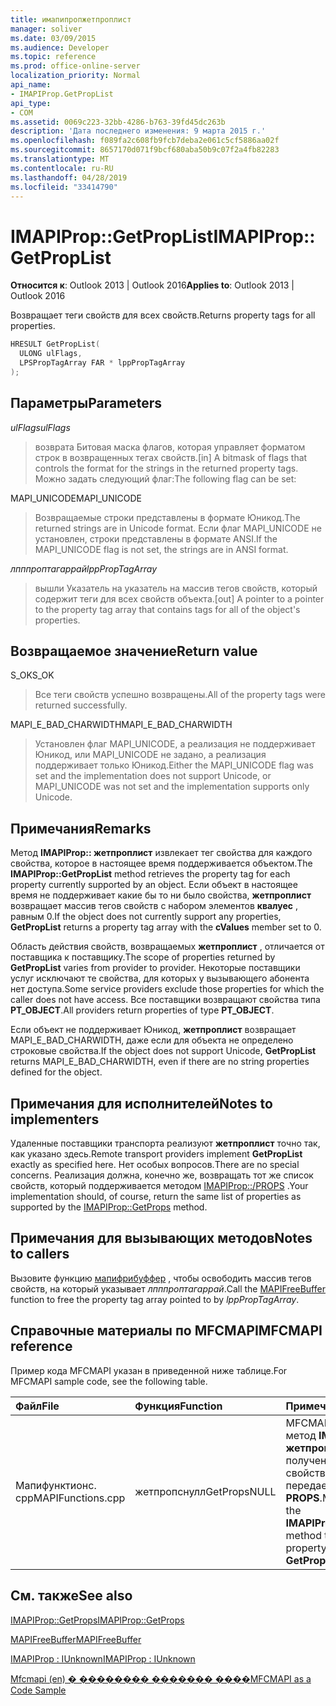 ```yaml
---
title: имапипропжетпроплист
manager: soliver
ms.date: 03/09/2015
ms.audience: Developer
ms.topic: reference
ms.prod: office-online-server
localization_priority: Normal
api_name:
- IMAPIProp.GetPropList
api_type:
- COM
ms.assetid: 0069c223-32bb-4286-b763-39fd45dc263b
description: 'Дата последнего изменения: 9 марта 2015 г.'
ms.openlocfilehash: f089fa2c608fb9fcb7deba2e061c5cf5886aa02f
ms.sourcegitcommit: 8657170d071f9bcf680aba50b9c07f2a4fb82283
ms.translationtype: MT
ms.contentlocale: ru-RU
ms.lasthandoff: 04/28/2019
ms.locfileid: "33414790"
---
```

# <a name="imapipropgetproplist"></a><span data-ttu-id="aa39b-103">IMAPIProp::GetPropList</span><span class="sxs-lookup"><span data-stu-id="aa39b-103">IMAPIProp::GetPropList</span></span>

  
  
<span data-ttu-id="aa39b-104">**Относится к**: Outlook 2013 | Outlook 2016</span><span class="sxs-lookup"><span data-stu-id="aa39b-104">**Applies to**: Outlook 2013 | Outlook 2016</span></span> 
  
<span data-ttu-id="aa39b-105">Возвращает теги свойств для всех свойств.</span><span class="sxs-lookup"><span data-stu-id="aa39b-105">Returns property tags for all properties.</span></span> 
  
```cpp
HRESULT GetPropList(
  ULONG ulFlags,
  LPSPropTagArray FAR * lppPropTagArray
);
```

## <a name="parameters"></a><span data-ttu-id="aa39b-106">Параметры</span><span class="sxs-lookup"><span data-stu-id="aa39b-106">Parameters</span></span>

 <span data-ttu-id="aa39b-107">_ulFlags_</span><span class="sxs-lookup"><span data-stu-id="aa39b-107">_ulFlags_</span></span>
  
> <span data-ttu-id="aa39b-108">возврата Битовая маска флагов, которая управляет форматом строк в возвращенных тегах свойств.</span><span class="sxs-lookup"><span data-stu-id="aa39b-108">[in] A bitmask of flags that controls the format for the strings in the returned property tags.</span></span> <span data-ttu-id="aa39b-109">Можно задать следующий флаг:</span><span class="sxs-lookup"><span data-stu-id="aa39b-109">The following flag can be set:</span></span>
    
<span data-ttu-id="aa39b-110">MAPI_UNICODE</span><span class="sxs-lookup"><span data-stu-id="aa39b-110">MAPI_UNICODE</span></span> 
  
> <span data-ttu-id="aa39b-111">Возвращаемые строки представлены в формате Юникод.</span><span class="sxs-lookup"><span data-stu-id="aa39b-111">The returned strings are in Unicode format.</span></span> <span data-ttu-id="aa39b-112">Если флаг MAPI_UNICODE не установлен, строки представлены в формате ANSI.</span><span class="sxs-lookup"><span data-stu-id="aa39b-112">If the MAPI_UNICODE flag is not set, the strings are in ANSI format.</span></span>
    
 <span data-ttu-id="aa39b-113">_лпппроптагаррай_</span><span class="sxs-lookup"><span data-stu-id="aa39b-113">_lppPropTagArray_</span></span>
  
> <span data-ttu-id="aa39b-114">вышли Указатель на указатель на массив тегов свойств, который содержит теги для всех свойств объекта.</span><span class="sxs-lookup"><span data-stu-id="aa39b-114">[out] A pointer to a pointer to the property tag array that contains tags for all of the object's properties.</span></span>
    
## <a name="return-value"></a><span data-ttu-id="aa39b-115">Возвращаемое значение</span><span class="sxs-lookup"><span data-stu-id="aa39b-115">Return value</span></span>

<span data-ttu-id="aa39b-116">S_OK</span><span class="sxs-lookup"><span data-stu-id="aa39b-116">S_OK</span></span> 
  
> <span data-ttu-id="aa39b-117">Все теги свойств успешно возвращены.</span><span class="sxs-lookup"><span data-stu-id="aa39b-117">All of the property tags were returned successfully.</span></span>
    
<span data-ttu-id="aa39b-118">MAPI_E_BAD_CHARWIDTH</span><span class="sxs-lookup"><span data-stu-id="aa39b-118">MAPI_E_BAD_CHARWIDTH</span></span> 
  
> <span data-ttu-id="aa39b-119">Установлен флаг MAPI_UNICODE, а реализация не поддерживает Юникод, или MAPI_UNICODE не задано, а реализация поддерживает только Юникод.</span><span class="sxs-lookup"><span data-stu-id="aa39b-119">Either the MAPI_UNICODE flag was set and the implementation does not support Unicode, or MAPI_UNICODE was not set and the implementation supports only Unicode.</span></span>
    
## <a name="remarks"></a><span data-ttu-id="aa39b-120">Примечания</span><span class="sxs-lookup"><span data-stu-id="aa39b-120">Remarks</span></span>

<span data-ttu-id="aa39b-121">Метод **IMAPIProp:: жетпроплист** извлекает тег свойства для каждого свойства, которое в настоящее время поддерживается объектом.</span><span class="sxs-lookup"><span data-stu-id="aa39b-121">The **IMAPIProp::GetPropList** method retrieves the property tag for each property currently supported by an object.</span></span> <span data-ttu-id="aa39b-122">Если объект в настоящее время не поддерживает какие бы то ни было свойства, **жетпроплист** возвращает массив тегов свойств с набором элементов **квалуес** , равным 0.</span><span class="sxs-lookup"><span data-stu-id="aa39b-122">If the object does not currently support any properties, **GetPropList** returns a property tag array with the **cValues** member set to 0.</span></span> 
  
<span data-ttu-id="aa39b-123">Область действия свойств, возвращаемых **жетпроплист** , отличается от поставщика к поставщику.</span><span class="sxs-lookup"><span data-stu-id="aa39b-123">The scope of properties returned by **GetPropList** varies from provider to provider.</span></span> <span data-ttu-id="aa39b-124">Некоторые поставщики услуг исключают те свойства, для которых у вызывающего абонента нет доступа.</span><span class="sxs-lookup"><span data-stu-id="aa39b-124">Some service providers exclude those properties for which the caller does not have access.</span></span> <span data-ttu-id="aa39b-125">Все поставщики возвращают свойства типа **PT_OBJECT**.</span><span class="sxs-lookup"><span data-stu-id="aa39b-125">All providers return properties of type **PT_OBJECT**.</span></span>
  
<span data-ttu-id="aa39b-126">Если объект не поддерживает Юникод, **жетпроплист** возвращает MAPI_E_BAD_CHARWIDTH, даже если для объекта не определено строковые свойства.</span><span class="sxs-lookup"><span data-stu-id="aa39b-126">If the object does not support Unicode, **GetPropList** returns MAPI_E_BAD_CHARWIDTH, even if there are no string properties defined for the object.</span></span> 
  
## <a name="notes-to-implementers"></a><span data-ttu-id="aa39b-127">Примечания для исполнителей</span><span class="sxs-lookup"><span data-stu-id="aa39b-127">Notes to implementers</span></span>

<span data-ttu-id="aa39b-128">Удаленные поставщики транспорта реализуют **жетпроплист** точно так, как указано здесь.</span><span class="sxs-lookup"><span data-stu-id="aa39b-128">Remote transport providers implement **GetPropList** exactly as specified here.</span></span> <span data-ttu-id="aa39b-129">Нет особых вопросов.</span><span class="sxs-lookup"><span data-stu-id="aa39b-129">There are no special concerns.</span></span> <span data-ttu-id="aa39b-130">Реализация должна, конечно же, возвращать тот же список свойств, который поддерживается методом [IMAPIProp::/PROPS](imapiprop-getprops.md) .</span><span class="sxs-lookup"><span data-stu-id="aa39b-130">Your implementation should, of course, return the same list of properties as supported by the [IMAPIProp::GetProps](imapiprop-getprops.md) method.</span></span> 
  
## <a name="notes-to-callers"></a><span data-ttu-id="aa39b-131">Примечания для вызывающих методов</span><span class="sxs-lookup"><span data-stu-id="aa39b-131">Notes to callers</span></span>

<span data-ttu-id="aa39b-132">Вызовите функцию [мапифрибуффер](mapifreebuffer.md) , чтобы освободить массив тегов свойств, на который указывает _лпппроптагаррай_.</span><span class="sxs-lookup"><span data-stu-id="aa39b-132">Call the [MAPIFreeBuffer](mapifreebuffer.md) function to free the property tag array pointed to by  _lppPropTagArray_.</span></span> 
  
## <a name="mfcmapi-reference"></a><span data-ttu-id="aa39b-133">Справочные материалы по MFCMAPI</span><span class="sxs-lookup"><span data-stu-id="aa39b-133">MFCMAPI reference</span></span>

<span data-ttu-id="aa39b-134">Пример кода MFCMAPI указан в приведенной ниже таблице.</span><span class="sxs-lookup"><span data-stu-id="aa39b-134">For MFCMAPI sample code, see the following table.</span></span>
  
|<span data-ttu-id="aa39b-135">**Файл**</span><span class="sxs-lookup"><span data-stu-id="aa39b-135">**File**</span></span>|<span data-ttu-id="aa39b-136">**Функция**</span><span class="sxs-lookup"><span data-stu-id="aa39b-136">**Function**</span></span>|<span data-ttu-id="aa39b-137">**Примечание**</span><span class="sxs-lookup"><span data-stu-id="aa39b-137">**Comment**</span></span>|
|:-----|:-----|:-----|
|<span data-ttu-id="aa39b-138">Мапифунктионс. cpp</span><span class="sxs-lookup"><span data-stu-id="aa39b-138">MAPIFunctions.cpp</span></span>  <br/> |<span data-ttu-id="aa39b-139">жетпропснулл</span><span class="sxs-lookup"><span data-stu-id="aa39b-139">GetPropsNULL</span></span>  <br/> |<span data-ttu-id="aa39b-140">MFCMAPI использует метод **IMAPIProp:: жетпроплист** для получения списка свойств, который передается в методе **PROPS**.</span><span class="sxs-lookup"><span data-stu-id="aa39b-140">MFCMAPI uses the **IMAPIProp::GetPropList** method to get a property list to pass to **GetProps**.</span></span>  <br/> |
   
## <a name="see-also"></a><span data-ttu-id="aa39b-141">См. также</span><span class="sxs-lookup"><span data-stu-id="aa39b-141">See also</span></span>



[<span data-ttu-id="aa39b-142">IMAPIProp::GetProps</span><span class="sxs-lookup"><span data-stu-id="aa39b-142">IMAPIProp::GetProps</span></span>](imapiprop-getprops.md)
  
[<span data-ttu-id="aa39b-143">MAPIFreeBuffer</span><span class="sxs-lookup"><span data-stu-id="aa39b-143">MAPIFreeBuffer</span></span>](mapifreebuffer.md)
  
[<span data-ttu-id="aa39b-144">IMAPIProp : IUnknown</span><span class="sxs-lookup"><span data-stu-id="aa39b-144">IMAPIProp : IUnknown</span></span>](imapipropiunknown.md)


[<span data-ttu-id="aa39b-145">Mfcmapi (en) � �������� ������� ����</span><span class="sxs-lookup"><span data-stu-id="aa39b-145">MFCMAPI as a Code Sample</span></span>](mfcmapi-as-a-code-sample.md)

